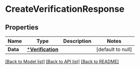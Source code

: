 # CreateVerificationResponse

## Properties
Name | Type | Description | Notes
------------ | ------------- | ------------- | -------------
**Data** | [***Verification**](Verification.md) |  | [default to null]

[[Back to Model list]](../README.md#documentation-for-models) [[Back to API list]](../README.md#documentation-for-api-endpoints) [[Back to README]](../README.md)

